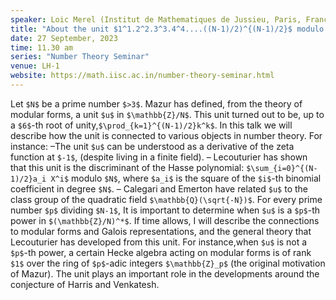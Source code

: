 ```yaml
---
speaker: Loic Merel (Institut de Mathematiques de Jussieu, Paris, France)
title: "About the unit $1^1.2^2.3^3.4^4....((N-1)/2)^{(N-1)/2}$ modulo a prime number $N$ "
date: 27 September, 2023
time: 11.30 am
series: "Number Theory Seminar"
venue: LH-1
website: https://math.iisc.ac.in/number-theory-seminar.html
---
```


Let `$N$` be a prime number `$>3$`. Mazur has defined, from the theory of modular forms, a unit `$u$` in `$\mathbb{Z}/N$`. This unit turned out to be, up to a `$6$`-th root of unity,`$\prod_{k=1}^{(N-1)/2}k^k$`. 
In this talk we will describe how the unit is connected to various objects in number theory. For instance:
–The unit `$u$` can be understood as a derivative of the zeta function at `$-1$`, (despite living in a finite field).
– Lecouturier has shown that this unit is the discriminant of the Hasse polynomial: `$\sum_{i=0}^{(N-1)/2}a_i X^i$` modulo `$N$`, where `$a_i$` is the square of the `$i$`-th binomial coefficient in degree `$N$`.
– Calegari and Emerton have related `$u$` to the class group of the quadratic field `$\mathbb{Q}(\sqrt{-N})$`.
For every prime number `$p$` dividing `$N-1$`, It is important to determine when `$u$` is a `$p$`-th power in `$(\mathbb{Z}/N)^*$`. 
If time allows, I will describe the connections to modular forms and Galois representations, and the general theory that Lecouturier has developed from this unit. For instance,when `$u$` is not a `$p$`-th power, a certain Hecke algebra acting on modular forms is of rank `$1$` over the ring of `$p$`-adic integers `$\mathbb{Z}_p$` (the original motivation of Mazur). The unit plays an important role in the developments around the conjecture of Harris and Venkatesh.

